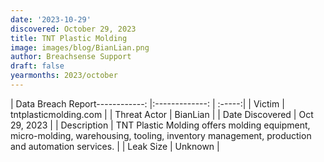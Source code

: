 ```yaml
---
date: '2023-10-29'
discovered: October 29, 2023
title: TNT Plastic Molding
image: images/blog/BianLian.png
author: Breachsense Support
draft: false
yearmonths: 2023/october
---
```


| Data Breach Report------------:     |:-------------:    | :-----:|
| Victim      | tntplasticmolding.com      | 
| Threat Actor      | BianLian      | 
| Date Discovered      | Oct 29, 2023      | 
| Description      | TNT Plastic Molding offers molding equipment, micro-molding, warehousing, tooling, inventory management, production and automation services.      | 
| Leak Size      | Unknown      | 

